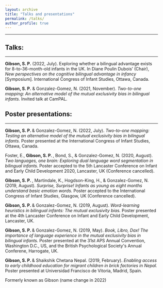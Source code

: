 ```yaml
---
layout: archive
title: "Talks and presentations"
permalink: /talks/
author_profile: true
---
```


------
## Talks: 
------

  <b>Gibson, S. P.</b> (2022, July). Exploring whether a bilingual advantage exists for 8-to-36-month-old infants in the UK. In Diane Poulin Dubois’ (Chair), <i>New perspectives on the cognitive bilingual advantage in infancy </i>[Symposium]. International Congress of Infant Studies, Ottawa, Canada.

  <b>Gibson, S. P.</b> & Gonzalez-Gomez, N. (2021, November). <i>Two-to-one mapping: An alternative model of the mutual exclusivity bias in bilingual infants.</i> Invited talk at CamPAL.

## Poster presentations:
------

  <b> Gibson, S. P. </b> & Gonzalez-Gomez, N. (2022, July). <i> Two-to-one mapping: Testing an alternative model of the mutual exclusivity bias in bilingual infants.</i> Poster presented at the International Congress of Infant Studies, Ottawa, Canada.
  
  Foster, E., <b> Gibson, S. P. </b>, Bond, S., & Gonzalez-Gomez, N. (2020, August). <i> Two languages, one brain: Exploring dual language word segmentation in bilingual infants. </i> Poster accepted to the 5th Lancaster Conference on Infant and Early Child Development 2020, Lancaster, UK (Conference cancelled). 
  
  <b> Gibson, S. P. </b>, Martindale, K., Hogdson-King, H., & Gonzalez-Gomez, N. (2019, August). <i> Surprise, Surprise! Infants as young as eight months understand basic emotion words. </i> Poster accepted to the International Congress of Infant Studies, Glasgow, UK (Conference cancelled). 
  
  <b> Gibson, S. P. </b> & Gonzalez-Gomez, N. (2019, August). <i> Word-learning heuristics in bilingual infants: The mutual exclusivity bias. </i> Poster presented at the 4th Lancaster Conference on Infant and Early Child Development, Lancaster, UK. 

   <b> Gibson, S. P. </b> & Gonzalez-Gomez, N. (2019, May). <i> Book, Libro, Dax! The importance of language experience in the mutual exclusivity bias in bilingual infants.</i> Poster presented at the 31st APS Annual Convention, Washington D.C., US, and the British Psychological Society's Annual Conferene, Harrogate, UK. 

   <b> Gibson, S. P. </b> & Shaikshik Chetana Nepal. (2019, February). <i> Enabling access to early childhood education for migrant children in brick factories in Nepal. </i> Poster presented at Universidad Francisco de Vitoria, Madrid, Spain.

Formerly known as Gibson (name change in 2022)
